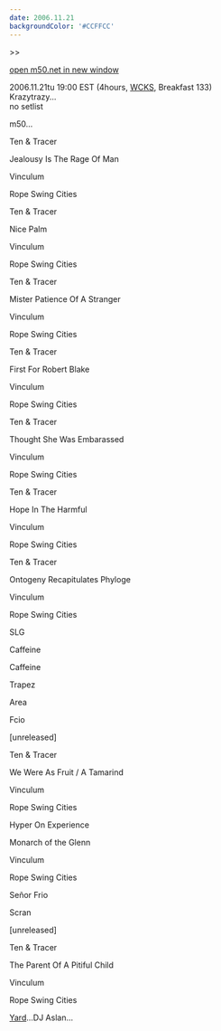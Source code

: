 ```yaml
---
date: 2006.11.21
backgroundColor: '#CCFFCC'
---
```


\>>

[open m50.net in new window](http://m50.net/)

2006.11.21tu 19:00 EST (4hours, [WCKS](http://www.thewhale.org/), Breakfast 133)  
Krazytrazy...  
no setlist  

m50...  

Ten & Tracer

Jealousy Is The Rage Of Man

Vinculum

Rope Swing Cities

Ten & Tracer

Nice Palm

Vinculum

Rope Swing Cities

Ten & Tracer

Mister Patience Of A Stranger

Vinculum

Rope Swing Cities

Ten & Tracer

First For Robert Blake

Vinculum

Rope Swing Cities

Ten & Tracer

Thought She Was Embarassed

Vinculum

Rope Swing Cities

Ten & Tracer

Hope In The Harmful

Vinculum

Rope Swing Cities

Ten & Tracer

Ontogeny Recapitulates Phyloge

Vinculum

Rope Swing Cities

SLG

Caffeine

Caffeine

Trapez

Area

Fcio

\[unreleased\]

Ten & Tracer

We Were As Fruit / A Tamarind

Vinculum

Rope Swing Cities

Hyper On Experience

Monarch of the Glenn

Vinculum

Rope Swing Cities

Señor Frio

Scran

\[unreleased\]

Ten & Tracer

The Parent Of A Pitiful Child

Vinculum

Rope Swing Cities

[Yard](http://yard.tandjrec.com/)...DJ Aslan...